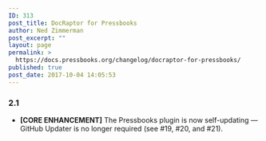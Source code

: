 ```yaml
---
ID: 313
post_title: DocRaptor for Pressbooks
author: Ned Zimmerman
post_excerpt: ""
layout: page
permalink: >
  https://docs.pressbooks.org/changelog/docraptor-for-pressbooks/
published: true
post_date: 2017-10-04 14:05:53
---
```

### 2\.1

*   **[CORE ENHANCEMENT]** The Pressbooks plugin is now self-updating — GitHub Updater is no longer required (see #19, #20, and #21).